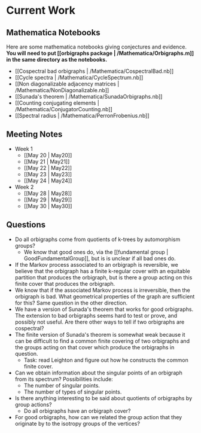 Current Work
============

Mathematica Notebooks
---------------------

Here are some mathematica notebooks giving conjectures and evidence. **You will need to put [[orbigraphs package | /Mathematica/Orbigraphs.m]] in the same directory as the notebooks.**

- [[Cospectral bad orbigraphs | /Mathematica/CospectralBad.nb]]
- [[Cycle spectra | /Mathematica/CycleSpectrum.nb]]
- [[Non diagonalizable adjacency matrices | /Mathematica/NonDiagonalizable.nb]]
- [[Sunada's theorem | /Mathematica/SunadaOrbigraphs.nb]]
- [[Counting conjugating elements | /Mathematica/ConjugatorCounting.nb]]
- [[Spectral radius | /Mathematica/PerronFrobenius.nb]]

Meeting Notes
-------------

- Week 1
    - [[May 20 | May20]]
    - [[May 21 | May21]]
    - [[May 22 | May22]]
    - [[May 23 | May23]]
    - [[May 24 | May24]]
- Week 2
    - [[May 28 | May28]]
    - [[May 29 | May29]]
    - [[May 30 | May30]]

Questions
---------

- Do all orbigraphs come from quotients of k-trees by automorphism groups?
    - We know that good ones do, via the [[fundamental group | GoodFundamentalGroup]], but is is unclear if all bad ones do.
- If the Markov process associated to an orbigraph is reversible, we believe that the orbigraph has a finite k-regular cover with an equitable partition that produces the orbigraph, but is there a group acting on this finite cover that produces the orbigraph.
- We know that if the associated Markov process is irreversible, then the orbigraph is bad. What geometrical properties of the graph are sufficient for this? Same question in the other direction.
- We have a version of Sunada's theorem that works for good orbigraphs. The extension to bad orbigraphs seems hard to test or prove, and possibly not useful. Are there other ways to tell if two orbigraphs are cospectral?
- The finite version of Sunada's theorem is somewhat weak because it can be difficult to find a common finite covering of two orbigraphs and the groups acting on that cover which produce the orbigraphs in question.
    - Task: read Leighton and figure out how he constructs the common finite cover.
- Can we obtain information about the singular points of an orbigraph from its spectrum? Possibilities include:
    - The number of singular points.
    - The number of types of singular points.
- Is there anything interesting to be said about quotients of orbigraphs by group actions?
    - Do all orbigraphs have an orbigraph cover?
- For good orbigraphs, how can we related the group action that they originate by to the isotropy groups of the vertices?
